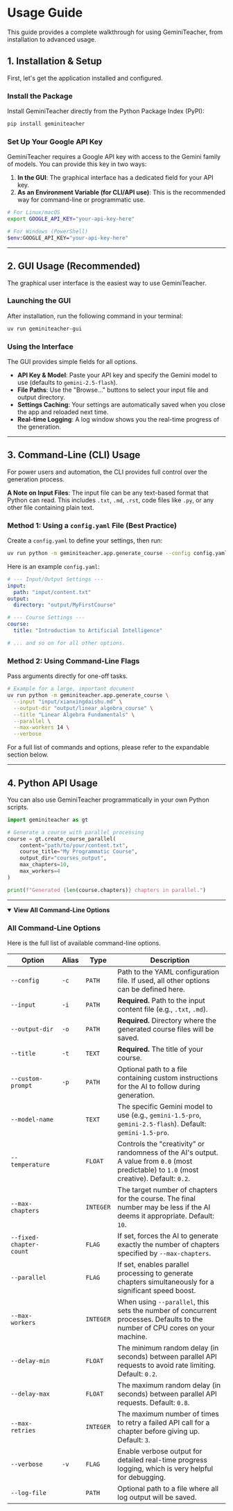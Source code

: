 # Usage Guide

This guide provides a complete walkthrough for using GeminiTeacher, from installation to advanced usage.

## 1. Installation & Setup

First, let's get the application installed and configured.

### Install the Package

Install GeminiTeacher directly from the Python Package Index (PyPI):

```bash
pip install geminiteacher
```

### Set Up Your Google API Key

GeminiTeacher requires a Google API key with access to the Gemini family of models. You can provide this key in two ways:

1.  **In the GUI**: The graphical interface has a dedicated field for your API key.
2.  **As an Environment Variable (for CLI/API use)**: This is the recommended way for command-line or programmatic use.

```bash
# For Linux/macOS
export GOOGLE_API_KEY="your-api-key-here"

# For Windows (PowerShell)
$env:GOOGLE_API_KEY="your-api-key-here"
```

---

## 2. GUI Usage (Recommended)

The graphical user interface is the easiest way to use GeminiTeacher.

### Launching the GUI

After installation, run the following command in your terminal:

```bash
uv run geminiteacher-gui
```

### Using the Interface

The GUI provides simple fields for all options.
- **API Key & Model**: Paste your API key and specify the Gemini model to use (defaults to `gemini-2.5-flash`).
- **File Paths**: Use the "Browse..." buttons to select your input file and output directory.
- **Settings Caching**: Your settings are automatically saved when you close the app and reloaded next time.
- **Real-time Logging**: A log window shows you the real-time progress of the generation.

---

## 3. Command-Line (CLI) Usage

For power users and automation, the CLI provides full control over the generation process.

**A Note on Input Files**: The input file can be any text-based format that Python can read. This includes `.txt`, `.md`, `.rst`, code files like `.py`, or any other file containing plain text.

### Method 1: Using a `config.yaml` File (Best Practice)

Create a `config.yaml` to define your settings, then run:
```bash
uv run python -m geminiteacher.app.generate_course --config config.yaml
```

Here is an example `config.yaml`:
```yaml
# --- Input/Output Settings ---
input:
  path: "input/content.txt"
output:
  directory: "output/MyFirstCourse"

# --- Course Settings ---
course:
  title: "Introduction to Artificial Intelligence"

# ... and so on for all other options.
```

### Method 2: Using Command-Line Flags

Pass arguments directly for one-off tasks.

```bash
# Example for a large, important document
uv run python -m geminiteacher.app.generate_course \
  --input "input/xianxingdaishu.md" \
  --output-dir "output/linear_algebra_course" \
  --title "Linear Algebra Fundamentals" \
  --parallel \
  --max-workers 14 \
  --verbose
```

For a full list of commands and options, please refer to the expandable section below.

---

## 4. Python API Usage

You can also use GeminiTeacher programmatically in your own Python scripts.

```python
import geminiteacher as gt

# Generate a course with parallel processing
course = gt.create_course_parallel(
    content="path/to/your/content.txt",
    course_title="My Programmatic Course",
    output_dir="courses_output",
    max_chapters=10,
    max_workers=4
)

print(f"Generated {len(course.chapters)} chapters in parallel.")
```

---
<details open>
<summary><b>View All Command-Line Options</b></summary>

### All Command-Line Options

Here is the full list of available command-line options.

| Option                  | Alias | Type      | Description                                                                                                                              |
| ----------------------- | ----- | --------- | ---------------------------------------------------------------------------------------------------------------------------------------- |
| `--config`              | `-c`  | `PATH`    | Path to the YAML configuration file. If used, all other options can be defined here.                                                     |
| `--input`               | `-i`  | `PATH`    | **Required.** Path to the input content file (e.g., `.txt`, `.md`).                                                                       |
| `--output-dir`          | `-o`  | `PATH`    | **Required.** Directory where the generated course files will be saved.                                                                  |
| `--title`               | `-t`  | `TEXT`    | **Required.** The title of your course.                                                                                                  |
| `--custom-prompt`       | `-p`  | `PATH`    | Optional path to a file containing custom instructions for the AI to follow during generation.                                           |
| `--model-name`          |       | `TEXT`    | The specific Gemini model to use (e.g., `gemini-1.5-pro`, `gemini-2.5-flash`). Default: `gemini-1.5-pro`.                                    |
| `--temperature`         |       | `FLOAT`   | Controls the "creativity" or randomness of the AI's output. A value from `0.0` (most predictable) to `1.0` (most creative). Default: `0.2`. |
| `--max-chapters`        |       | `INTEGER` | The target number of chapters for the course. The final number may be less if the AI deems it appropriate. Default: `10`.                |
| `--fixed-chapter-count` |       | `FLAG`    | If set, forces the AI to generate exactly the number of chapters specified by `--max-chapters`.                                          |
| `--parallel`            |       | `FLAG`    | If set, enables parallel processing to generate chapters simultaneously for a significant speed boost.                                   |
| `--max-workers`         |       | `INTEGER` | When using `--parallel`, this sets the number of concurrent processes. Defaults to the number of CPU cores on your machine.              |
| `--delay-min`           |       | `FLOAT`   | The minimum random delay (in seconds) between parallel API requests to avoid rate limiting. Default: `0.2`.                              |
| `--delay-max`           |       | `FLOAT`   | The maximum random delay (in seconds) between parallel API requests. Default: `0.8`.                                                     |
| `--max-retries`         |       | `INTEGER` | The maximum number of times to retry a failed API call for a chapter before giving up. Default: `3`.                                     |
| `--verbose`             | `-v`  | `FLAG`    | Enable verbose output for detailed real-time progress logging, which is very helpful for debugging.                                    |
| `--log-file`            |       | `PATH`    | Optional path to a file where all log output will be saved.                                                                              |

</details> 